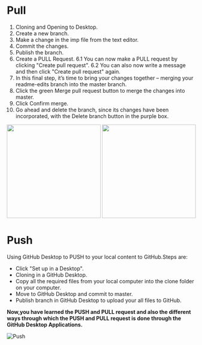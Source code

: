    # Pull

1. Cloning and Opening to Desktop.
2. Create a new branch.
3. Make a change in the imp file from the text editor.
4. Commit the changes.
5. Publish the branch.
6. Create a PULL Request.
   6.1 You can now make a PULL request by clicking "Create pull request".
   6.2 You can also now write a message and then click "Create pull request" again.
7. In this final step, it’s time to bring your changes together – merging your readme-edits branch into the master branch.
8. Click the green Merge pull request button to merge the changes into master.
9. Click Confirm merge.
10. Go ahead and delete the branch, since its changes have been incorporated, with the Delete branch button in the purple box.

<img src="https://user-images.githubusercontent.com/5396286/56090826-fa31e980-5ed9-11e9-9ccd-e8ae3ec77764.png" height="250" width="">


<img src="https://github.blog/wp-content/uploads/2016/09/3b06b4ee-81b1-11e6-96f8-f7b34eb30b05.png?fit=1556%2C778" height="250" width="">




# Push

Using GitHub Desktop to PUSH to your local content to GitHub.Steps are:
   * Click "Set up in a Desktop".
   * Cloning in a GitHub Desktop.
   * Copy all the required files from your local computer into the clone folder on your computer.
   * Move to GitHub Desktop and commit to master.
   * Publish branch in GitHub Desktop to upload your all files to GitHub.

**Now,you have learned the PUSH and PULL request and also the different ways through which the PUSH and PULL request is done through the GitHub Desktop Applications.**

![Push](https://mspoweruser.com/wp-content/uploads/2020/05/GitHub-Desktop-2.5-1536x833.jpg)